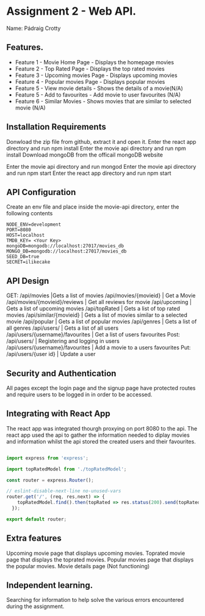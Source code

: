 # Assignment 2 - Web API.

Name: Pádraig Crotty

## Features.
 
 + Feature 1 - Movie Home Page - Displays the homepage movies
 + Feature 2 - Top Rated Page - Displays the top rated movies
 + Feature 3 - Upcoming movies Page - Displays upcoming movies
 + Feature 4 - Popular movies Page - Displays popular movies
 + Feature 5 - View movie details - Shows the details of a movie(N/A)
 + Feature 5 - Add to favourites - Add movie to user favourites (N/A)
 + Feature 6 - Similar Movies - Shows movies that are similar to selected movie (N/A)


## Installation Requirements

Donwload the zip file from github, extract it and open it.
Enter the react app directory and run npm install
Enter the movie api directory and run npm install
Download mongoDB from the officail mongoDB website

Enter the movie api directory and run mongod
Enter the movie api directory and run npm start
Enter the react app directory and run npm start

## API Configuration
Create an env file and place inside the movie-api directory,
enter the following contents

```
NODE_ENV=development
PORT=8080
HOST=localhost
TMDB_KEY= <Your Key>
mongoDB=mongodb://localhost:27017/movies_db
MONGO_DB=mongodb://localhost:27017/movies_db
SEED_DB=true
SECRET=ilikecake
```


## API Design

GET:
/api/movies |Gets a list of movies
/api/movies/{movieid} | Get a Movie
/api/movies/{movieid}/reviews | Get all reviews for movie
/api/upcoming | Gets a list of upcoming movies
/api/topRated | Gets a list of top rated movies
/api/similar/{movieid} | Gets a list of movies similar to a selected movie
/api/popular | Gets a list of popular movies
/api/genres | Gets a list of all genres
/api/users/ | Gets a list of all users
/api/users/{username}/favourites | Get a list of users favourites
Post:
/api/users/ | Registering and logging in users
/api/users/{username}/favourites | Add a movie to a users favourites
Put:
/api/users/{user id} | Update a user


## Security and Authentication

All pages except the login page and the signup page have protected routes 
and require users to be logged in in order to be accessed.

## Integrating with React App

The react app was integrated thourgh proxying on port 8080 to the api. 
The react app used the api to gather the information needed to diplay 
movies and information whilst the api stored the created users and 
their favourites.

~~~Javascript from /api/topRated

import express from 'express';

import topRatedModel from './topRatedModel';

const router = express.Router();

// eslint-disable-next-line no-unused-vars
router.get('/', (req, res,next) => {
    topRatedModel.find().then(topRated => res.status(200).send(topRated)).catch(next);
  });

export default router;

~~~

## Extra features

Upcoming movie page that displays upcoming movies.
Toprated movie page that displays the toprated movies.
Popular movies page that displays the popular movies.
Movie details page (Not functioning)

## Independent learning.

Searching for information to help solve the various errors encountered during the assignment.
